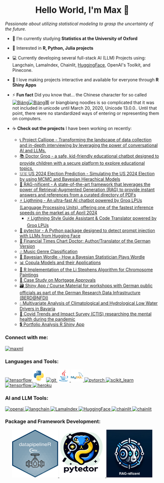 <h1 align="center">Hello World, I'm Max 👋</h1>

*Passionate about utilizing statistical modeling to grasp the uncertainty of the future.*

- 🔭 I’m currently studying **Statistics at the University of Oxford**

- 🌱 Interested in **R, Python, Julia projects**
- 💻 Currently developing several full-stack AI (LLM) Projects using: Langchain, LamaIndex, Chainlit, [HuggingFace](https://huggingface.co/MaxMLang), OpenAI's Toolkit, and Pinecone.
- 💜 I love making projects interactive and available for everyone through **R Shiny Apps** 

- ⚡ **Fun fact** 
Did you know that... the Chinese character for so called <a title="via Wikimedia Commons" href="https://commons.wikimedia.org/wiki/File:Bi%C3%A1ng.svg"><img width="15" alt="Biáng" src="https://upload.wikimedia.org/wikipedia/commons/thumb/4/41/Bi%C3%A1ng.svg/512px-Bi%C3%A1ng.svg.png"></a><a title="via Wikimedia Commons" href="https://commons.wikimedia.org/wiki/File:Bi%C3%A1ng.svg"><img width="15" alt="Biáng" src="https://upload.wikimedia.org/wikipedia/commons/thumb/4/41/Bi%C3%A1ng.svg/512px-Bi%C3%A1ng.svg.png"></a>面 or biangbiang noodles is so complicated that it was not included in unicode until March 20, 2020, Unicode 13.0.0.. Until that point, there were no standardized ways of entering or representing them on computers.
- ☕ **Check out the projects** I have been working on recently:
   - [📞 Project Calliope - Transforming the landscape of data collection and in-depth interviewing by leveraging the power of conversational AI and LLMs.](https://linktr.ee/project_calliope)
   - [📚 Doctor Groq - a safe, kid-friendly educational chatbot designed to provide children with a secure platform to explore educational topics.](https://github.com/MaxMLang/doctor-groq)
   - [🇺🇸 US 2024 Election Prediction -  Simulating the US 2024 Election by using MCMC and Bayesian Hierachical Models](https://github.com/MaxMLang/us-election2024)
   - [📖 RAG-nificent -  A state-of-the-art framework that leverages the power of Retrieval-Augmented Generation (RAG) to provide instant answers and references from a curated directory of PDFs](https://github.com/MaxMLang/RAG-nificent)
   - [⚡ Ligthning - An ultra-fast AI chatbot powered by Groq LPUs (Language Processing Units), offering one of the fastest inference speeds on the market as of April 2024](https://github.com/MaxMLang/lightningfast-ai-chat )
      - [⚡ Ligthning Style Guide Assistant & Code Translator powered by Groq LPUs](https://github.com/MaxMLang/lightningAI-styleguide-assistant)
   - [🔐 pytector - A Python package designed to detect prompt injection with LLMs from Hugging Face](https://github.com/MaxMLang/pytector/)
   - [📰 Financial Times Chart Doctor: Author/Translator of the German Version](https://github.com/Financial-Times/chart-doctor)
   - [🎶 Music Genre Classification](https://github.com/tobias-schnabel/sml-practical)
   - [💬 Bayesian Wordle - How a Bayesian Statistician Plays Wordle](https://github.com/MaxMLang/bayesian-wordle)
   - [📊 Copula Models and their Applications](https://maxmlang.shinyapps.io/copula-playground/)
   - [🧬 R Implementation of the Li Stephens Algorithm for Chromosome Paintings](https://github.com/MaxMLang/li-stephens-algo)
   - [🏡 Case Study on Mortgage Approvals](https://github.com/MaxMLang/us-mortgage-approvals)
   - [🗃️ Shiny App / Course Material for workshops with German public officials as part of the German Research Data Infrastructure (BERD@NFDI) ](https://github.com/MaxMLang/shiny-chart-doc)
   - [💧 Multivariate Analysis of Climatological and Hydrological Low Water Drivers in Bavaria](https://github.com/StatPrak-Droughts)
   - [🦠 Covid Trends and Impact Survey (CTIS) researching the mental health during the pandemic](https://github.com/christian-hobelsberger/CTIS-Seminar)
   - [💲 Portfolio Analysis R Shiny App](https://github.com/MaxMLang/portfolio_analysis)


<h3 align="left">Connect with me:</h3>
<p align="left">
<a href="https://www.linkedin.com/in/maxmlang/" target="https://www.linkedin.com/in/maxmlang/"><img align="center" src="https://raw.githubusercontent.com/rahuldkjain/github-profile-readme-generator/master/src/images/icons/Social/linked-in-alt.svg" alt="maxml" height="30" width="40" /></a>
</p>
<h3 align="left">Languages and Tools:</h3>
<p align="left"> <a href="https://www.r-project.org" target="_blank" rel="noreferrer"> <img src="https://www.vectorlogo.zone/logos/r-project/r-project-official.svg" alt="tensorflow" width="40" height="40"/> </a> 
<a href="https://www.python.org" target="_blank" rel="noreferrer"> <img src="https://raw.githubusercontent.com/devicons/devicon/master/icons/python/python-original.svg" alt="python" width="40" height="40"/></a>
<a href="https://git-scm.com/" target="_blank" rel="noreferrer"> <img src="https://www.vectorlogo.zone/logos/git-scm/git-scm-icon.svg" alt="git" width="40" height="40"/> </a> 
<a href="https://www.java.com" target="_blank" rel="noreferrer"> <img src="https://raw.githubusercontent.com/devicons/devicon/master/icons/java/java-original.svg" alt="java" width="40" height="40"/> </a> 
<a href="https://www.mysql.com/" target="_blank" rel="noreferrer"> <img src="https://raw.githubusercontent.com/devicons/devicon/master/icons/mysql/mysql-original-wordmark.svg" alt="mysql" width="40" height="40"/> </a> 
<a href="https://pytorch.org/" target="_blank" rel="noreferrer"> <img src="https://www.vectorlogo.zone/logos/pytorch/pytorch-icon.svg" alt="pytorch" width="40" height="40"/> </a> 
<a href="https://scikit-learn.org/" target="_blank" rel="noreferrer"> <img src="https://upload.wikimedia.org/wikipedia/commons/0/05/Scikit_learn_logo_small.svg" alt="scikit_learn" width="40" height="40"/> </a> 
<a href="https://www.tensorflow.org" target="_blank" rel="noreferrer"> <img src="https://www.vectorlogo.zone/logos/tensorflow/tensorflow-icon.svg" alt="tensorflow" width="40" height="40"/> </a>
<a href="https://heroku.com" target="_blank" rel="noreferrer"> <img src="https://www.vectorlogo.zone/logos/heroku/heroku-icon.svg" alt="heroku" width="40" height="40"/> </a>  </p>
<h3 align="left">AI and LLM Tools:</h3>
<a href="https://openai.com" target="_blank" rel="noreferrer"> <img src="https://raw.githubusercontent.com/gilbarbara/logos/main/logos/openai-icon.svg" alt="openai" width="40" height="40"/> </a>  
<a href="https://www.langchain.com/" target="_blank" rel="noreferrer"> <img src="https://avatars.githubusercontent.com/u/126733545?s=280&v=4" alt="langchain" width="40" height="40"/> </a>  
<a href="https://www.llamaindex.ai/" target="_blank" rel="noreferrer"> <img src="https://aeiljuispo.cloudimg.io/v7/https://cdn-uploads.hf.baby/production/uploads/6424f01ea4f3051f54dbbd85/oqVQ04b5KiGt5WOWJmYt8.png?w=200&h=200&f=face" alt="LamaIndex" width="40" height="40"/> </a>  
<a href="https://huggingface.co/" target="_blank" rel="noreferrer"> <img src="https://huggingface.co/front/assets/huggingface_logo-noborder.svg" alt="HuggingFace" width="40" height="40"/> </a>  
<a href="https://chainlit.io" target="_blank" rel="noreferrer"> <img src="https://avatars.githubusercontent.com/u/128686189?s=200&v=4" alt="chainlit" width="40" height="40"/> </a>  
<a href="https://pinecone.io" target="_blank" rel="noreferrer"> <img src="https://avatars.githubusercontent.com/u/54333248?s=200&v=4" alt="chainlit" width="40" height="40"/> </a>  
</p>

<h3 align="left">Package and Framework Development:</h3>
<p align="center">
    <a href="https://aeroreport.de/en/innovation/new-data-management-system-for-engine-test-data" target="_blank" rel="noreferrer"> <img src='https://github.com/MaxMLang/maxmlang/blob/main/hex_dp_MTU.png' href="https://aeroreport.de/en/innovation/new-data-management-system-for-engine-test-data" alt='datapipeliner-logo' width="150" height="155" />
    <a href="https://github.com/MaxMLang/pytector" target="_blank" rel="noreferrer"> <img src='https://github.com/MaxMLang/assets/blob/main/pytector-logo.png?raw=true'  alt='pytector-logo' width="150" height="155" />
   <a href="https://github.com/MaxMLang/RAG-nificent" target="_blank" rel="noreferrer"> <img src='https://github.com/MaxMLang/RAG-nificent/blob/master/assets/logo.png' href="https://github.com/MaxMLang/RAG-nificent" alt='RAG-nificient' width="150" height="155" />

</p>
